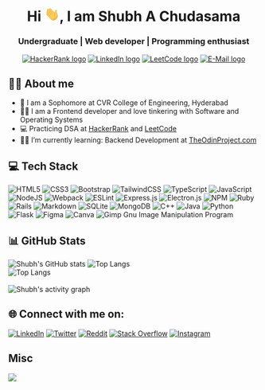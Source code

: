 <h1 align="center">Hi <img src="https://raw.githubusercontent.com/ABSphreak/ABSphreak/master/gifs/Hi.gif" width="30px">, I am Shubh A Chudasama</h1>
<h3 align="center">Undergraduate | Web developer | Programming enthusiast</h3>

<p align="center">
  <a href="https://www.hackerrank.com/shubh143560"><img src="https://img.shields.io/static/v1?label=HackerRank&message=shubh143560&style=flat-square&logo=HackerRank&color=blue" alt="HackerRank logo" /></a>
  <a href="https://www.linkedin.com/in/c-shubh/"><img src="https://img.shields.io/static/v1?label=LinkedIn&message=c-shubh&style=flat-square&logo=LinkedIn&color=blue" alt="LinkedIn logo" /></a>
  <a href="https://leetcode.com/c-shubh/"><img src="https://img.shields.io/static/v1?label=LeetCode&message=c-shubh&style=flat-square&logo=LeetCode&color=blue" alt="LeetCode logo" /></a>
  <a href="mailto:shubh143560@gmail.com"><img src="https://img.shields.io/static/v1?label=E-Mail&message=shubh143560@gmail.com&style=flat-square&logo=Mail.Ru&color=blue" alt="E-Mail logo" /></a>
</p>

## :sassy_man:  About me
- :school: I am a Sophomore at CVR College of Engineering, Hyderabad
- :technologist: I am a Frontend developer and love tinkering with Software and Operating Systems
- :computer: Practicing DSA at [HackerRank](https://www.hackerrank.com/shubh143560) and [LeetCode](https://leetcode.com/c-shubh/)
- :student: I’m currently learning: Backend Development at [TheOdinProject.com](https://www.theodinproject.com)

## 💻 Tech Stack
![HTML5](https://img.shields.io/badge/html5-%23E34F26.svg?style=for-the-badge&logo=html5&logoColor=white)
![CSS3](https://img.shields.io/badge/css3-%231572B6.svg?style=for-the-badge&logo=css3&logoColor=white)
![Bootstrap](https://img.shields.io/badge/bootstrap-%23563D7C.svg?style=for-the-badge&logo=bootstrap&logoColor=white)
![TailwindCSS](https://img.shields.io/badge/tailwindcss-%2338B2AC.svg?style=for-the-badge&logo=tailwind-css&logoColor=white)
![TypeScript](https://img.shields.io/badge/typescript-%23007ACC.svg?style=for-the-badge&logo=typescript&logoColor=white)
![JavaScript](https://img.shields.io/badge/javascript-%23323330.svg?style=for-the-badge&logo=javascript&logoColor=%23F7DF1E)
![NodeJS](https://img.shields.io/badge/node.js-6DA55F?style=for-the-badge&logo=node.js&logoColor=white)
![Webpack](https://img.shields.io/badge/webpack-%238DD6F9.svg?style=for-the-badge&logo=webpack&logoColor=black)
![ESLint](https://img.shields.io/badge/ESLint-4B3263?style=for-the-badge&logo=eslint&logoColor=white)
![Express.js](https://img.shields.io/badge/express.js-%23404d59.svg?style=for-the-badge&logo=express&logoColor=%2361DAFB)
![Electron.js](https://img.shields.io/badge/Electron-191970?style=for-the-badge&logo=Electron&logoColor=white)
![NPM](https://img.shields.io/badge/NPM-%23000000.svg?style=for-the-badge&logo=npm&logoColor=white)
![Ruby](https://img.shields.io/badge/ruby-%23CC342D.svg?style=for-the-badge&logo=ruby&logoColor=white)
![Rails](https://img.shields.io/badge/rails-%23CC0000.svg?style=for-the-badge&logo=ruby-on-rails&logoColor=white)
![Markdown](https://img.shields.io/badge/markdown-%23000000.svg?style=for-the-badge&logo=markdown&logoColor=white)
![SQLite](https://img.shields.io/badge/sqlite-%2307405e.svg?style=for-the-badge&logo=sqlite&logoColor=white)
![MongoDB](https://img.shields.io/badge/MongoDB-%234ea94b.svg?style=for-the-badge&logo=mongodb&logoColor=white) 
![C++](https://img.shields.io/badge/c++-%2300599C.svg?style=for-the-badge&logo=c%2B%2B&logoColor=white)
![Java](https://img.shields.io/badge/java-%23ED8B00.svg?style=for-the-badge&logo=java&logoColor=white)
![Python](https://img.shields.io/badge/python-3670A0?style=for-the-badge&logo=python&logoColor=ffdd54)
![Flask](https://img.shields.io/badge/flask-%23000.svg?style=for-the-badge&logo=flask&logoColor=white)
![Figma](https://img.shields.io/badge/figma-%23F24E1E.svg?style=for-the-badge&logo=figma&logoColor=white)
![Canva](https://img.shields.io/badge/Canva-%2300C4CC.svg?style=for-the-badge&logo=Canva&logoColor=white)
![Gimp Gnu Image Manipulation Program](https://img.shields.io/badge/Gimp-657D8B?style=for-the-badge&logo=gimp&logoColor=FFFFFF)

<h2>📊 GitHub Stats</h2>

<p>
  <img height="180em" src="https://github-readme-stats.vercel.app/api?username=c-shubh&show_icons=true&count_private=true&theme=algolia" alt="Shubh's GitHub stats" />
  <img height="180em" src="https://github-readme-stats.vercel.app/api/top-langs?username=c-shubh&langs_count=10&show_icons=true&locale=en&layout=compact&theme=algolia" alt="Top Langs">
  <br>
  <img src="https://github-readme-streak-stats.herokuapp.com/?user=c-shubh&theme=algolia&hide_border=false" alt="Top Langs">
  <br><br>
  <img src="https://activity-graph.herokuapp.com/graph?username=c-shubh&custom_title=Shubh's%20Contribution%20Graph&theme=react-dark" alt="Shubh's activity graph">
</p>

## 🌐 Connect with me on:
[![LinkedIn](https://img.shields.io/badge/LinkedIn-%230077B5.svg?logo=linkedin&logoColor=white)](https://linkedin.com/in/c-shubh)
[![Twitter](https://img.shields.io/badge/Twitter-%231DA1F2.svg?logo=Twitter&logoColor=white)](https://twitter.com/c_shubh_)
[![Reddit](https://img.shields.io/badge/Reddit-%23FF4500.svg?logo=Reddit&logoColor=white)](https://reddit.com/user/c-shubh)
[![Stack Overflow](https://img.shields.io/badge/-Stackoverflow-FE7A16?logo=stack-overflow&logoColor=white)](https://stackoverflow.com/users/13460650)
[![Instagram](https://img.shields.io/badge/Instagram-%23E4405F.svg?logo=Instagram&logoColor=white)](https://instagram.com/c_shubh_)

## Misc
[![](https://visitcount.itsvg.in/api?id=c-shubh&label=Profile%20Views&color=0&icon=3&pretty=true)](https://visitcount.itsvg.in)
